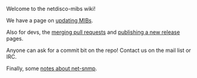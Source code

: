 Welcome to the netdisco-mibs wiki!

We have a page on [updating MIBs](Updating-MIBs).

Also for devs, the [merging pull requests](Merging-Pull-Requests) and [publishing a new release](Releasing-MIBs) pages.

Anyone can ask for a commit bit on the repo! Contact us on the mail list or IRC.

Finally, some [notes about net-snmp](net-snmp-Tips).